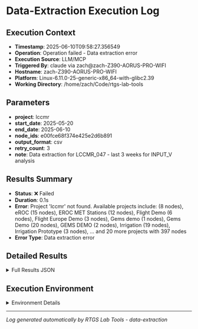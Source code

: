 # Data-Extraction Execution Log

## Execution Context
- **Timestamp**: 2025-06-10T09:58:27.356549
- **Operation**: Operation failed - Data extraction error
- **Execution Source**: LLM/MCP
- **Triggered By**: claude via zach@zach-Z390-AORUS-PRO-WIFI
- **Hostname**: zach-Z390-AORUS-PRO-WIFI
- **Platform**: Linux-6.11.0-25-generic-x86_64-with-glibc2.39
- **Working Directory**: /home/zach/Code/rtgs-lab-tools

## Parameters
- **project**: lccmr
- **start_date**: 2025-05-20
- **end_date**: 2025-06-10
- **node_ids**: e00fce68f374e425e2d6b891
- **output_format**: csv
- **retry_count**: 3
- **note**: Data extraction for LCCMR_047 - last 3 weeks for INPUT_V analysis

## Results Summary
- **Status**: ❌ Failed
- **Duration**: 0.1s
- **Error**: Project 'lccmr' not found. Available projects include:  (8 nodes), eROC (15 nodes), EROC MET Stations (12 nodes), Flight Demo (6 nodes), Flight Europe Demo (3 nodes), Gems demo (1 nodes), Gems Demo (20 nodes), GEMS DEMO (2 nodes), Irrigation (19 nodes), Irrigation Prototype (3 nodes), ... and 20 more projects with 397 nodes
- **Error Type**: Data extraction error

## Detailed Results
<details>
<summary>Full Results JSON</summary>

```json
{
  "success": false,
  "error": "Project 'lccmr' not found. Available projects include:  (8 nodes), eROC (15 nodes), EROC MET Stations (12 nodes), Flight Demo (6 nodes), Flight Europe Demo (3 nodes), Gems demo (1 nodes), Gems Demo (20 nodes), GEMS DEMO (2 nodes), Irrigation (19 nodes), Irrigation Prototype (3 nodes), ... and 20 more projects with 397 nodes",
  "error_type": "Data extraction error",
  "start_time": "2025-06-10T09:58:27.237917",
  "end_time": "2025-06-10T09:58:27.356537"
}
```
</details>

## Execution Environment
<details>
<summary>Environment Details</summary>

```json
{
  "timestamp": "2025-06-10T09:58:27.356549",
  "user": "zach",
  "hostname": "zach-Z390-AORUS-PRO-WIFI",
  "platform": "Linux-6.11.0-25-generic-x86_64-with-glibc2.39",
  "python_version": "3.12.3",
  "working_directory": "/home/zach/Code/rtgs-lab-tools",
  "script_path": "/home/zach/Code/rtgs-lab-tools/src/rtgs_lab_tools/sensing_data/cli.py",
  "tool_name": "data-extraction",
  "environment_variables": {
    "CI": "false",
    "GITHUB_ACTIONS": "false",
    "GITHUB_ACTOR": null,
    "GITHUB_WORKFLOW": null,
    "GITHUB_RUN_ID": null,
    "MCP_SESSION": "true",
    "MCP_USER": "claude"
  },
  "execution_source": "LLM/MCP",
  "triggered_by": "claude via zach@zach-Z390-AORUS-PRO-WIFI"
}
```
</details>

---
*Log generated automatically by RTGS Lab Tools - data-extraction*
